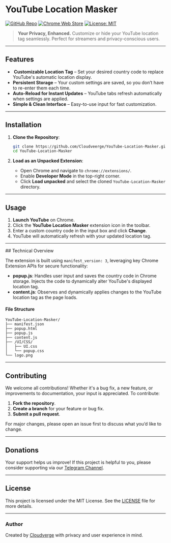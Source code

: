 # YouTube Location Masker

[![GitHub Repo](https://img.shields.io/badge/GitHub-Cloudverge-blue?logo=github)](https://github.com/Cloudveerge/YouTube-Location-Masker)
[![Chrome Web Store](https://img.shields.io/chrome-web-store/v/{extension-id}.svg?label=Chrome%20Web%20Store&color=red)](https://chrome.google.com/webstore/detail/{extension-id})
[![License: MIT](https://img.shields.io/badge/License-MIT-green.svg)](https://github.com/Cloudveerge/YouTube-Location-Masker/blob/main/LICENSE)

> **Your Privacy, Enhanced.** Customize or hide your YouTube location tag seamlessly. Perfect for streamers and privacy-conscious users.

---

## Features

- **️ Customizable Location Tag** – Set your desired country code to replace YouTube's automatic location display.
- **Persistent Storage** – Your custom settings are saved, so you don’t have to re-enter them each time.
- **Auto-Reload for Instant Updates** – YouTube tabs refresh automatically when settings are applied.
- **Simple & Clean Interface** – Easy-to-use input for fast customization.

---

## Installation

1. **Clone the Repository**:
   ```bash
   git clone https://github.com/Cloudveerge/YouTube-Location-Masker.git
   cd YouTube-Location-Masker
   ```

2. **Load as an Unpacked Extension**:
   - Open Chrome and navigate to `chrome://extensions/`.
   - Enable **Developer Mode** in the top-right corner.
   - Click **Load unpacked** and select the cloned `YouTube-Location-Masker` directory.

---

## Usage

1. **Launch YouTube** on Chrome.
2. Click the **YouTube Location Masker** extension icon in the toolbar.
3. Enter a custom country code in the input box and click **Change**.
4. YouTube will automatically refresh with your updated location tag.

---

##️ Technical Overview

The extension is built using `manifest_version: 3`, leveraging key Chrome Extension APIs for secure functionality:

- **popup.js**: Handles user input and saves the country code in Chrome storage. Injects the code to dynamically alter YouTube's displayed location tag.
- **content.js**: Observes and dynamically applies changes to the YouTube location tag as the page loads.

#### File Structure

```plaintext
YouTube-Location-Masker/
├── manifest.json
├── popup.html
├── popup.js
├── content.js
├── /UI/CSS/
│   ├── UI.css
│   └── popup.css
└── logo.png
```

---

## Contributing

We welcome all contributions! Whether it's a bug fix, a new feature, or improvements to documentation, your input is appreciated. To contribute:

1. **Fork the repository**.
2. **Create a branch** for your feature or bug fix.
3. **Submit a pull request**.

For major changes, please open an issue first to discuss what you’d like to change.

---

## Donations

Your support helps us improve! If this project is helpful to you, please consider supporting via our [Telegram Channel](https://t.me/Cloudverge).

---

## License

This project is licensed under the MIT License. See the [LICENSE](LICENSE) file for more details.

---

### Author

Created by [Cloudverge](https://t.me/Cloudverge) with privacy and user experience in mind.
